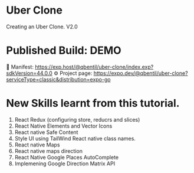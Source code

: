 # Uber Clone
Creating an Uber Clone. V2.0
# Published Build:  DEMO

📝  Manifest: https://exp.host/@qbentil/uber-clone/index.exp?sdkVersion=44.0.0 
⚙️   Project page: https://expo.dev/@qbentil/uber-clone?serviceType=classic&distribution=expo-go 

# New Skills learnt from this tutorial.
1. React Redux (configuring store, reducrs and slices)
2. React Native Elements and Vector Icons
3. React native Safe Content
4. Style UI using TailWind React native class names.
5. React native Maps
6. React native maps direction
7. React Native Google Places AutoComplete 
8. Implemening Google Direction Matrix API